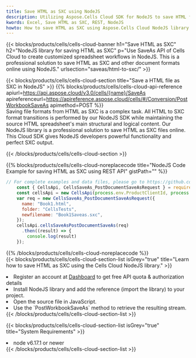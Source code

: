 ```yaml
---
title: Save HTML as SXC using NodeJS 
description: Utilizing Aspose.Cells Cloud SDK for NodeJS to save HTML format file as SXC format file. 
kwords: Excel, Save HTML as SXC, REST, NodeJS
howto: How to save HTML as SXC using Aspose.Cells Cloud NodeJS library.
---
```



{{< blocks/products/cells/cells-cloud-banner h1="Save HTML as SXC" h2="NodeJS library for saving HTML as SXC" p="Use SaveAs API of Cells Cloud to create customized spreadsheet workflows in NodeJS. This is a professional solution to save HTML as SXC and other document formats online using NodeJS." urlsection="saveas/html-to-sxc/" >}}

{{< blocks/products/cells/cells-cloud-section  title="Save a HTML file as SXC in NodeJS" >}}
{{% blocks/products/cells/cells-cloud-api-reference  apiurl=https://api.aspose.cloud/v3.0/cells/{name}/SaveAs  apireferenceurl=https://apireference.aspose.cloud/cells/#/Conversion/PostWorkbookSaveAs  apimethod=POST %}}
<br/>
Saving file formats from HTML as SXC is a complex task. All HTML to SXC format transitions is performed by our NodeJS SDK while maintaining the source HTML spreadsheet's main structural and logical content. Our NodeJS library is a professional solution to save HTML as SXC files online. This Cloud SDK gives NodeJS developers powerful functionality and perfect SXC output.

{{< /blocks/products/cells/cells-cloud-section >}}

{{% blocks/products/cells/cells-cloud-noreplacecode title="NodeJS Code Example for saving HTML as SXC using REST API" gistPath="" %}}
  
```js
// For complete examples and data files, please go to https://github.com/aspose-cells-cloud/aspose-cells-cloud-node/
    const { CellsApi, CellsSaveAs_PostDocumentSaveAsRequest } = require("asposecellscloud");
    const cellsApi = new CellsApi(process.env.ProductClientId, process.env.ProductClientSecret);
    var req = new CellsSaveAs_PostDocumentSaveAsRequest({
      name: "Book1.html",
      folder: "CellsTests",
      newfilename: "Book1Saveas.sxc",
    });
    cellsApi.cellsSaveAsPostDocumentSaveAs(req)
      .then((result) => {
        console.log(result)
    });
```
  
{{% /blocks/products/cells/cells-cloud-noreplacecode  %}}
<br/>
{{< blocks/products/cells/cells-cloud-section-list isGrey="true"  title="Learn how to save HTML as SXC using the Cells Cloud NodeJS library." >}}
<li>Register an account at <a href="https://dashboard.aspose.cloud/">Dashboard</a> to get free API quota & authorization details</li>
<li>Install NodeJS library and add the reference (import the library) to your project.</li>
<li>Open the source file in JavaScript.</li>
<li>Use the `PostWorkbookSaveAs` method to retrieve the resulting stream.</li>
{{< /blocks/products/cells/cells-cloud-section-list >}}

{{< blocks/products/cells/cells-cloud-section-list isGrey="true"  title="System Requirements" >}}
<li>node v6.17.1 or newer</li>
{{< /blocks/products/cells/cells-cloud-section-list >}}
